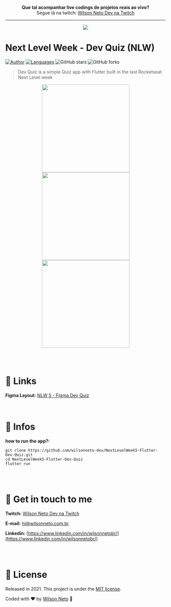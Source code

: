 <p align="center">
  <b>Que tal acompanhar live codings de projetos reais ao vivo?</b><br />
  Segue lá na twitch: <a target="_blank" href="https://www.twitch.tv/wilsonnetodev">Wilson Neto Dev na Twitch</a><br />
</p>

<hr />

<p align="center">
  <img src="/.github/cover.png"/>
</p>

# Next Level Week - Dev Quiz (NLW)

[![Author](https://img.shields.io/badge/author-WilsonNetoDev-AD1256?style=flat-square)](https://github.com/wilsonneto-dev)
[![Languages](https://img.shields.io/github/languages/count/wilsonneto-dev/NextLevelWeek5-Flutter-Dev-Quiz?color=%23AD1256&style=flat-square)](#)
![GitHub stars](https://img.shields.io/github/stars/wilsonneto-dev/NextLevelWeek5-Flutter-Dev-Quiz?style=flat-square)
![GitHub forks](https://img.shields.io/github/forks/wilsonneto-dev/NextLevelWeek5-Flutter-Dev-Quiz?style=flat-square)

> Dev Quiz is a simple Quiz app with Flutter built in the last Rocketseat Next Level week

<p align="center">
  <img align="center" src="/.github/screen-01.jpg" width="275" border="0">
  <img align="center" src="/.github/screen-02.jpg" width="275" border="0">
  <img align="center" src="/.github/screen-03.jpg" width="275" border="0">
</p>

<br /> <br />
# 🔗 Links

**Figma Layout:** <a target="_blank" href="https://www.figma.com/file/dKcKSGjENpxB0Rr45tEFTB/DevQuiz-Copy">NLW 5 - Figma Dev Quiz</a><br />
<br /> <br />

# 📘 Infos

**how to run the app?:** 

```
git clone https://github.com/wilsonneto-dev/NextLevelWeek5-Flutter-Dev-Quiz.git
cd NextLevelWeek5-Flutter-Dev-Quiz
flutter run
```

<br /> <br />
# :postbox: Get in touch to me

**Twitch:** <a target="_blank" href="https://www.twitch.tv/wilsonnetodev">Wilson Neto Dev na Twitch</a><br />

**E-mail:** hi@wilsonneto.com.br

**Linkedin:** [https://www.linkedin.com/in/wilsonnetobr/](https://www.linkedin.com/in/wilsonnetobr/)

<br /> <br />
# :closed_book: License

Released in 2021.
This project is under the [MIT license](https://opensource.org/licenses/MIT).

Coded with :heart: by [Wilson Neto](https://github.com/wilsonneto-dev) 🚀
